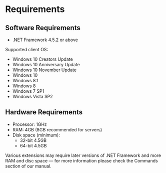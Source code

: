 # Requirements

## Software Requirements

* .NET Framework 4.5.2 or above

Supported client OS:

* Windows 10 Creators Update
* Windows 10 Anniversary Update
* Windows 10 November Update
* Windows 10
* Windows 8.1
* Windows 8
* Windows 7 SP1
* Windows Vista SP2

## Hardware Requirements

* Processor: 1GHz
* RAM: 4GB (8GB recommended for servers)
* Disk space (minimum):
  * 32-bit 4.5GB
  * 64-bit 4.5GB

Various extensions may require later versions of .NET Framework and more RAM and disc space — for more information please check the Commands section of our manual.

